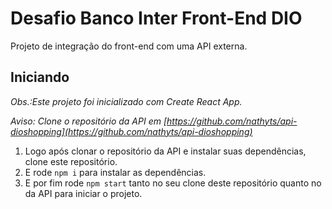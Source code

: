 # Desafio Banco Inter Front-End DIO

Projeto de integração do front-end com uma API externa.

## Iniciando

*Obs.:Este projeto foi inicializado com Create React App.*

*Aviso: Clone o repositório da API em [https://github.com/nathyts/api-dioshopping](https://github.com/nathyts/api-dioshopping)*
1. Logo após clonar o repositório da API e instalar suas dependências, clone este repositório.
2. E rode `npm i` para instalar as dependências.
3. E por fim rode `npm start` tanto no seu clone deste repositório quanto no da API para iniciar o projeto.

